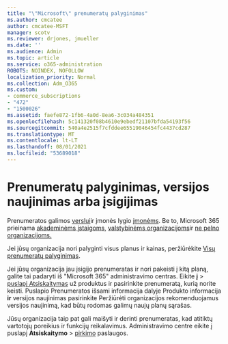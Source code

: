 ```yaml
---
title: "\"Microsoft\" prenumeratų palyginimas"
ms.author: cmcatee
author: cmcatee-MSFT
manager: scotv
ms.reviewer: drjones, jmueller
ms.date: ''
ms.audience: Admin
ms.topic: article
ms.service: o365-administration
ROBOTS: NOINDEX, NOFOLLOW
localization_priority: Normal
ms.collection: Adm_O365
ms.custom:
- commerce_subscriptions
- "472"
- "1500026"
ms.assetid: faefe872-1fb6-4a0d-8ea6-3c034a484351
ms.openlocfilehash: 5c141320f08b4610e9ebedf21107bfda54193f56
ms.sourcegitcommit: 540a4e2515f7cfddee65519046454fc4437cd287
ms.translationtype: MT
ms.contentlocale: lt-LT
ms.lasthandoff: 08/01/2021
ms.locfileid: "53689018"
---
```

# <a name="compare-upgrade-or-purchase-subscriptions"></a>Prenumeratų palyginimas, versijos naujinimas arba įsigijimas
  
Prenumeratos galimos [verslui](https://www.microsoft.com/microsoft-365/business/compare-all-microsoft-365-business-products?tab=2&rtc=1)ir įmonės lygio [įmonėms](https://www.microsoft.com/microsoft-365/enterprise/compare-office-365-plans?rtc=1). Be to, Microsoft 365 prieinama [akademinėms įstaigoms,](https://www.microsoft.com/microsoft-365/academic/compare-office-365-education-plans?rtc=1&activetab=tab%3aprimaryr1) [valstybinėms organizacijoms](https://www.microsoft.com/microsoft-365/government/compare-office-365-government-plans?rtc=1)ir [ne pelno organizacijoms.](https://www.microsoft.com/microsoft-365/nonprofit/office-365-nonprofit-plans-and-pricing?&rtc=1&activetab=tab%3aprimaryr1)
  
Jei jūsų organizacija nori palyginti visus planus ir kainas, peržiūrėkite [Visų prenumeratų palyginimas](https://www.microsoft.com/microsoft-365/enterprise/compare-office-365-plans?rtc=1).
  
Jei jūsų organizacija jau įsigijo prenumeratas ir nori pakeisti į kitą planą, galite tai padaryti iš "Microsoft 365" administravimo centras. Eikite **į** \> [puslapį Atsiskaitymas](https://go.microsoft.com/fwlink/p/?linkid=842054) už produktus ir pasirinkite prenumeratą, kurią norite keisti. Puslapio Prenumeratos išsami informacija dalyje Produkto informacija  **ir** versijos naujinimas pasirinkite Peržiūrėti organizacijos rekomenduojamus versijos naujinimą, kad būtų rodomas galimų naujų planų sąrašas.
  
Jūsų organizacija taip pat gali maišyti ir derinti prenumeratas, kad atitiktų vartotojų poreikius ir funkcijų reikalavimus. Administravimo centre eikite į puslapį **Atsiskaitymo** \> [pirkimo](https://go.microsoft.com/fwlink/p/?linkid=868433) paslaugos. 